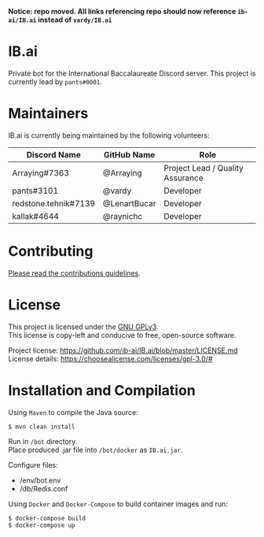 **Notice: repo moved. All links referencing repo should now reference `ib-ai/IB.ai` instead of `vardy/IB.ai`**

# IB.ai

Private bot for the International Baccalaureate Discord server. This project is currently lead by `pants#0001`. 

# Maintainers

IB.ai is currently being maintained by the following volunteers:

Discord Name | GitHub Name | Role
--- | --- | ---
Arraying#7363 | @Arraying | Project Lead /  Quality Assurance
pants#3101 | @vardy | Developer
redstone.tehnik#7139 | @LenartBucar | Developer
kallak#4644 | @raynichc | Developer

# Contributing

[Please read the contributions guidelines](https://github.com/ib-ai/IB.ai/wiki/Contributing).

# License

This project is licensed under the [GNU GPLv3](https://www.gnu.org/licenses/gpl.html).    
This license is copy-left and conducive to free, open-source software.

Project license: https://github.com/ib-ai/IB.ai/blob/master/LICENSE.md    
License details: https://choosealicense.com/licenses/gpl-3.0/#

# Installation and Compilation

Using `Maven` to compile the Java source:    
```
$ mvn clean install
```
Run in `/bot` directory.    
Place produced .jar file into `/bot/docker` as `IB.ai.jar`.

Configure files:
 - /env/bot.env
 - /db/Redis.conf

Using `Docker` and `Docker-Compose` to build container images and run:    
```
$ docker-compose build
$ docker-compose up
```
